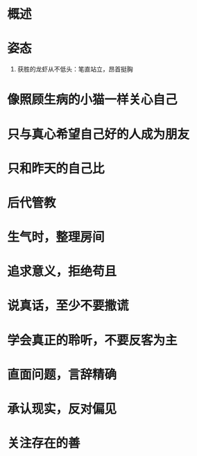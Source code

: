 # 概述
# 姿态
1. 获胜的龙虾从不低头：笔直站立，昂首挺胸

# 像照顾生病的小猫一样关心自己
# 只与真心希望自己好的人成为朋友
# 只和昨天的自己比
# 后代管教
# 生气时，整理房间
# 追求意义，拒绝苟且
# 说真话，至少不要撒谎
# 学会真正的聆听，不要反客为主

# 直面问题，言辞精确
# 承认现实，反对偏见
# 关注存在的善
